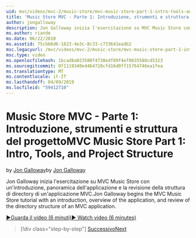 ```yaml
---
uid: mvc/videos/mvc-2/music-store/mvc-music-store-part-1-intro-tools-and-project-structure
title: 'Music Store MVC - Parte 1: Introduzione, strumenti e struttura del progetto | Microsoft Docs'
author: jongalloway
description: Jon Galloway inizia l'esercitazione su MVC Music Store con un'introduzione, panoramica dell'applicazione e la revisione della struttura di directory di un'applicazione MVC...
ms.author: riande
ms.date: 06/22/2010
ms.assetid: 75cbb6d6-1823-4e3c-8c33-c733641eadb2
msc.legacyurl: /mvc/videos/mvc-2/music-store/mvc-music-store-part-1-intro-tools-and-project-structure
msc.type: video
ms.openlocfilehash: 1bcad8a023500f4738edf09f4ef0635588cd5323
ms.sourcegitcommit: 0f1119340e4464720cfd16d0ff15764746ea1fea
ms.translationtype: MT
ms.contentlocale: it-IT
ms.lasthandoff: 04/09/2019
ms.locfileid: "59412710"
---
```

# <a name="mvc-music-store-part-1-intro-tools-and-project-structure"></a><span data-ttu-id="ee367-103">Music Store MVC - Parte 1: Introduzione, strumenti e struttura del progetto</span><span class="sxs-lookup"><span data-stu-id="ee367-103">MVC Music Store Part 1: Intro, Tools, and Project Structure</span></span>

<span data-ttu-id="ee367-104">by [Jon Galloway](https://github.com/jongalloway)</span><span class="sxs-lookup"><span data-stu-id="ee367-104">by [Jon Galloway](https://github.com/jongalloway)</span></span>

<span data-ttu-id="ee367-105">Jon Galloway inizia l'esercitazione su MVC Music Store con un'introduzione, panoramica dell'applicazione e la revisione della struttura di directory di un'applicazione MVC.</span><span class="sxs-lookup"><span data-stu-id="ee367-105">Jon Galloway begins the MVC Music Store tutorial with an introduction, overview of the application, and review of the directory structure of an MVC application.</span></span>

[<span data-ttu-id="ee367-106">&#9654;Guarda il video (6 minuti)</span><span class="sxs-lookup"><span data-stu-id="ee367-106">&#9654; Watch video (6 minutes)</span></span>](https://channel9.msdn.com/Blogs/ASP-NET-Site-Videos/mvc-music-store-part-1-intro-tools-and-project-structure)

> [!div class="step-by-step"]
> [<span data-ttu-id="ee367-107">Successivo</span><span class="sxs-lookup"><span data-stu-id="ee367-107">Next</span></span>](mvc-music-store-part-2-controllers.md)
